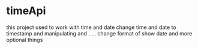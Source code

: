 # timeApi
this project used to work with time and date
change time and date to timestamp and manipulating and .....
change format of show date
and more optional things 
